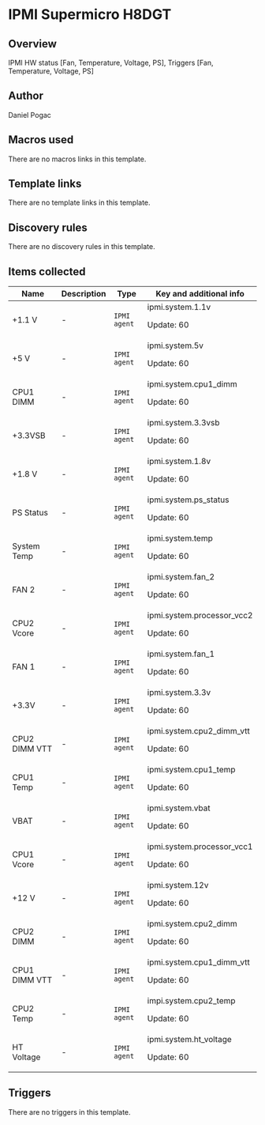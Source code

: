 # IPMI Supermicro H8DGT

## Overview

IPMI HW status [Fan, Temperature, Voltage, PS], Triggers [Fan, Temperature, Voltage, PS] 



## Author

Daniel Pogac

## Macros used

There are no macros links in this template.

## Template links

There are no template links in this template.

## Discovery rules

There are no discovery rules in this template.

## Items collected

|Name|Description|Type|Key and additional info|
|----|-----------|----|----|
|+1.1 V|<p>-</p>|`IPMI agent`|ipmi.system.1.1v<p>Update: 60</p>|
|+5 V|<p>-</p>|`IPMI agent`|ipmi.system.5v<p>Update: 60</p>|
|CPU1 DIMM|<p>-</p>|`IPMI agent`|ipmi.system.cpu1_dimm<p>Update: 60</p>|
|+3.3VSB|<p>-</p>|`IPMI agent`|ipmi.system.3.3vsb<p>Update: 60</p>|
|+1.8 V|<p>-</p>|`IPMI agent`|ipmi.system.1.8v<p>Update: 60</p>|
|PS Status|<p>-</p>|`IPMI agent`|ipmi.system.ps_status<p>Update: 60</p>|
|System Temp|<p>-</p>|`IPMI agent`|ipmi.system.temp<p>Update: 60</p>|
|FAN 2|<p>-</p>|`IPMI agent`|ipmi.system.fan_2<p>Update: 60</p>|
|CPU2 Vcore|<p>-</p>|`IPMI agent`|ipmi.system.processor_vcc2<p>Update: 60</p>|
|FAN 1|<p>-</p>|`IPMI agent`|ipmi.system.fan_1<p>Update: 60</p>|
|+3.3V|<p>-</p>|`IPMI agent`|ipmi.system.3.3v<p>Update: 60</p>|
|CPU2 DIMM VTT|<p>-</p>|`IPMI agent`|ipmi.system.cpu2_dimm_vtt<p>Update: 60</p>|
|CPU1 Temp|<p>-</p>|`IPMI agent`|ipmi.system.cpu1_temp<p>Update: 60</p>|
|VBAT|<p>-</p>|`IPMI agent`|ipmi.system.vbat<p>Update: 60</p>|
|CPU1 Vcore|<p>-</p>|`IPMI agent`|ipmi.system.processor_vcc1<p>Update: 60</p>|
|+12 V|<p>-</p>|`IPMI agent`|ipmi.system.12v<p>Update: 60</p>|
|CPU2 DIMM|<p>-</p>|`IPMI agent`|ipmi.system.cpu2_dimm<p>Update: 60</p>|
|CPU1 DIMM VTT|<p>-</p>|`IPMI agent`|ipmi.system.cpu1_dimm_vtt<p>Update: 60</p>|
|CPU2 Temp|<p>-</p>|`IPMI agent`|impi.system.cpu2_temp<p>Update: 60</p>|
|HT Voltage|<p>-</p>|`IPMI agent`|ipmi.system.ht_voltage<p>Update: 60</p>|
## Triggers

There are no triggers in this template.

